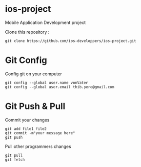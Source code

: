 ios-project
===========

Mobile Application Development project

Clone this repository :

	git clone https://github.com/ios-developpers/ios-project.git


Git Config
==========

Config git on your computer

	git config --global user.name vonVater
	git config --global user.email thib.pere@gmail.com


Git Push & Pull
===============

Commit your changes

	git add file1 file2
	git commit -m"your message here"
	git push

Pull other programmers changes

	git pull
	git fetch


